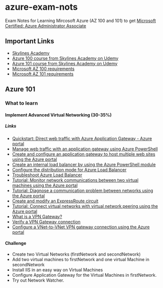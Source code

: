 # azure-exam-nots
Exam Notes for Learning Mircosoft Azure (AZ 100 and 101) to get [Microsoft Certified:
Azure Administrator Associate](https://www.microsoft.com/en-us/learning/azure-administrator.aspx)

## Important Links

* [Skylines Academy](https://www.skylinesacademy.com/)
* [Azure 100 course from Skylines Academy on Udemy](https://www.udemy.com/az-100-skylines-academy/learn/v4/content)
* [Azure 101 course from Skylines Academy on Udemy](https://www.udemy.com/microsoft-az-101-azure-integration-and-security-exam/learn/v4/content)
* [Microsoft AZ 100 requirements](https://www.microsoft.com/en-us/learning/exam-az-100.aspx)
* [Microsoft AZ 101 requirements](https://www.microsoft.com/en-us/learning/exam-az-101.aspx)


## Azure 101
### What to learn


#### Implement Advanced Virtual Networking (30-35%)
##### Links

 * [Quickstart: Direct web traffic with Azure Application Gateway - Azure portal](https://docs.microsoft.com/en-us/azure/application-gateway/quick-create-portal)
 * [Manage web traffic with an application gateway using Azure PowerShell](https://docs.microsoft.com/en-us/azure/application-gateway/tutorial-manage-web-traffic-powershell)
 * [Create and configure an application gateway to host multiple web sites using the Azure portal](https://docs.microsoft.com/en-us/azure/application-gateway/create-multiple-sites-portal)
 * [Create an internal load balancer by using the Azure PowerShell module](https://docs.microsoft.com/en-us/azure/load-balancer/load-balancer-get-started-ilb-arm-ps)
 * [Configure the distribution mode for Azure Load Balancer](https://docs.microsoft.com/nb-no/azure/load-balancer/load-balancer-distribution-mode)
 * [Troubleshoot Azure Load Balancer](https://docs.microsoft.com/nb-no/azure/load-balancer/load-balancer-troubleshoot) 
 * [Tutorial: Monitor network communications between two virtual machines using the Azure portal](https://docs.microsoft.com/en-us/azure/network-watcher/connection-monitor)
 * [Tutorial: Diagnose a communication problem between networks using the Azure portal](https://docs.microsoft.com/en-us/azure/network-watcher/diagnose-communication-problem-between-networks)
 * [Create and modify an ExpressRoute circuit](https://docs.microsoft.com/en-us/azure/expressroute/expressroute-howto-circuit-portal-resource-manager)
 * [Tutorial: Connect virtual networks with virtual network peering using the Azure portal](https://docs.microsoft.com/en-us/azure/virtual-network/tutorial-connect-virtual-networks-portal)
 * [What is a VPN Gateway?](https://docs.microsoft.com/en-us/azure/vpn-gateway/vpn-gateway-about-vpngateways)
 * [Verify a VPN Gateway connection](https://docs.microsoft.com/en-us/azure/vpn-gateway/vpn-gateway-verify-connection-resource-manager)
 * [Configure a VNet-to-VNet VPN gateway connection using the Azure portal](https://docs.microsoft.com/en-us/azure/vpn-gateway/vpn-gateway-howto-vnet-vnet-resource-manager-portal)

#### Challenge
* Create two Virtual Networks (firstNetwork and secondNetwork)
* Add two virtual machines to firstNetwork and one virtual Machine in secondNetwork
* Install IIS in an easy way on Virtual Machines
* Configure Application Gateway for the Virtual Machines in firstNetwork.
* Try out Network Watcher.
